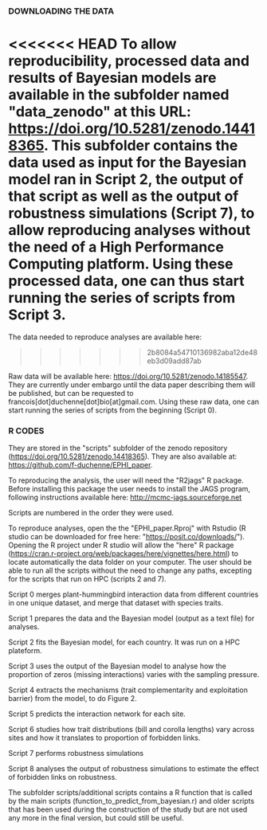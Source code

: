 ### DOWNLOADING THE DATA

<<<<<<< HEAD
To allow reproducibility, processed data and results of Bayesian models are available in the subfolder named "data_zenodo" at this URL: https://doi.org/10.5281/zenodo.14418365. This subfolder contains the data used as input for the Bayesian model ran in Script 2, the output of that script as well as the output of robustness simulations (Script 7), to allow reproducing analyses without the need of a High Performance Computing platform. Using these processed data, one can thus start running the series of scripts from Script 3.
=======
The data needed to reproduce analyses are available here: 
>>>>>>> 2b8084a54710136982aba12de48eb3d09add87ab

Raw data will be available here: https://doi.org/10.5281/zenodo.14185547. They are currently under embargo until the data paper describing them will be published, but can be requested to francois[dot]duchenne[dot]bio[at]gmail.com. Using these raw data, one can start running the series of scripts from the beginning (Script 0).

### R CODES

They are stored in the "scripts" subfolder of the zenodo repository (https://doi.org/10.5281/zenodo.14418365). They are also available at: https://github.com/f-duchenne/EPHI_paper.

To reproducing the analysis, the user will need the "R2jags" R package. Before installing this package the user needs to install the JAGS program, following instructions available here: http://mcmc-jags.sourceforge.net

Scripts are numbered in the order they were used.

To reproduce analyses, open the the "EPHI_paper.Rproj" with Rstudio (R studio can be downloaded for free here: "https://posit.co/downloads/"). Opening the R project under R studio will allow the "here" R package (https://cran.r-project.org/web/packages/here/vignettes/here.html) to locate automatically the data folder on your computer. The user should be able to run all the scripts without the need to change any paths, excepting for the scripts that run on HPC (scripts 2 and 7). 

Script 0 merges plant-hummingbird interaction data from different countries in one unique dataset, and merge that dataset with species traits.

Script 1 prepares the data and the Bayesian model (output as a text file) for analyses.

Script 2 fits the Bayesian model, for each country. It was run on a HPC plateform.

Script 3 uses the output of the Bayesian model to analyse how the proportion of zeros (missing interactions) varies with the sampling pressure.

Script 4 extracts the mechanisms (trait complementarity and exploitation barrier) from the model, to do Figure 2.

Script 5 predicts the interaction network for each site.

Script 6 studies how trait distributions (bill and corolla lengths) vary across sites and how it translates to proportion of forbidden links.

Script 7 performs robustness simulations

Script 8 analyses the output of robustness simulations to estimate the effect of forbidden links on robustness.

The subfolder scripts/additional scripts contains a R function that is called by the main scripts (function_to_predict_from_bayesian.r) and older scripts that has been used during the construction of the study but are not used any more in the final version, but could still be useful.
